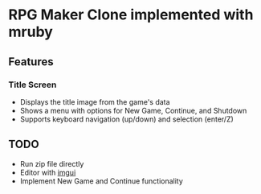 # RPG Maker Clone implemented with mruby

## Features

### Title Screen
- Displays the title image from the game's data
- Shows a menu with options for New Game, Continue, and Shutdown
- Supports keyboard navigation (up/down) and selection (enter/Z)

## TODO
- Run zip file directly
- Editor with [imgui](https://github.com/ocornut/imgui)
- Implement New Game and Continue functionality
